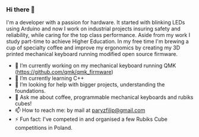 ### Hi there 👋
I'm a developer with a passion for hardware. It started with blinking LEDs using Arduino and now I work on industrial projects insuring safety and reliability, while caring for the top class performance.
Aside from my work I study part-time to achieve Higher Education.
In my free time I'm brewing a cup of specialty coffee and improve my ergonomics by creating my 3D printed mechanical keyboard running modified open source firmware.

- 🔭 I’m currently working on my mechanical keyboard running QMK (https://github.com/qmk/qmk_firmware)
- 🌱 I’m currently learning C++
- 🤔 I’m looking for help with bigger projects, understanding the foundations.
- 💬 Ask me about coffee, programmable mechanical keyboards and rubiks cubes!
- 📫 How to reach me: by mail at paryzfilip@gmail.com
- ⚡ Fun fact: I've competed in and organised a few Rubiks Cube competitions in Poland.

